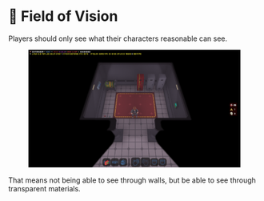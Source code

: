 # 🔦 Field of Vision

Players should only see what their characters reasonable can see.&#x20;

<figure><img src="../.gitbook/assets/image (3).png" alt=""><figcaption></figcaption></figure>

That means not being able to see through walls, but be able to see through transparent materials.

<figure><img src="../.gitbook/assets/field_of_view.gif" alt=""><figcaption></figcaption></figure>
